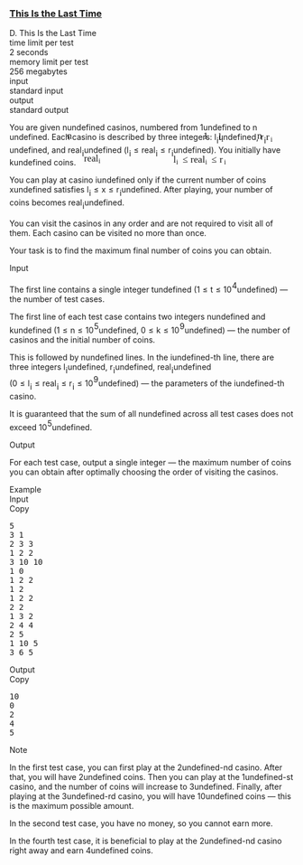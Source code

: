 <h3><a href="https://codeforces.com/contest/2126/problem/D" target="_blank" rel="noopener noreferrer">This Is the Last Time</a></h3>
<div class="header"><div class="title">D. This Is the Last Time</div><div class="time-limit"><div class="property-title">time limit per test</div>2 seconds</div><div class="memory-limit"><div class="property-title">memory limit per test</div>256 megabytes</div><div class="input-file input-standard"><div class="property-title">input</div>standard input</div><div class="output-file output-standard"><div class="property-title">output</div>standard output</div></div><div><p>You are given <span class="MathJax_Preview" style="color: inherit;"><span class="MJXp-math" id="MJXp-Span-1"><span class="MJXp-mi MJXp-italic" id="MJXp-Span-2">n</span></span></span><span class="MathJax MathJax_Processed" id="MathJax-Element-1-Frame" tabindex="0" style=""><nobr><span class="math" id="MathJax-Span-1"><span style="display: inline-block; position: relative; width: 0em; height: 0px; font-size: 122%;"><span style="position: absolute;"><span class="mrow" id="MathJax-Span-2"><span class="mi" id="MathJax-Span-3" style="font-family: MathJax_Math-italic;">n</span></span></span></span></span></nobr></span>undefined casinos, numbered from <span class="MathJax_Preview" style="color: inherit;"><span class="MJXp-math" id="MJXp-Span-3"><span class="MJXp-mn" id="MJXp-Span-4">1</span></span></span><span class="MathJax MathJax_Processed" id="MathJax-Element-2-Frame" tabindex="0" style=""><nobr><span class="math" id="MathJax-Span-4"><span style="display: inline-block; position: relative; width: 0em; height: 0px; font-size: 122%;"><span style="position: absolute;"><span class="mrow" id="MathJax-Span-5"><span class="mn" id="MathJax-Span-6" style="font-family: MathJax_Main;">1</span></span></span></span></span></nobr></span>undefined to <span class="MathJax_Preview" style="color: inherit;"><span class="MJXp-math" id="MJXp-Span-5"><span class="MJXp-mi MJXp-italic" id="MJXp-Span-6">n</span></span></span><span class="MathJax MathJax_Processed" id="MathJax-Element-3-Frame" tabindex="0" style=""><nobr><span class="math" id="MathJax-Span-7"><span style="display: inline-block; position: relative; width: 0em; height: 0px; font-size: 122%;"><span style="position: absolute;"><span class="mrow" id="MathJax-Span-8"><span class="mi" id="MathJax-Span-9" style="font-family: MathJax_Math-italic;">n</span></span></span></span></span></nobr></span>undefined. Each casino is described by three integers: <span class="MathJax_Preview" style="color: inherit;"><span class="MJXp-math" id="MJXp-Span-7"><span class="MJXp-msubsup" id="MJXp-Span-8"><span class="MJXp-mi MJXp-italic" id="MJXp-Span-9" style="margin-right: 0.05em;">l</span><span class="MJXp-mi MJXp-italic MJXp-script" id="MJXp-Span-10" style="vertical-align: -0.4em;">i</span></span></span></span><span class="MathJax MathJax_Processed" id="MathJax-Element-4-Frame" tabindex="0" style=""><nobr><span class="math" id="MathJax-Span-10"><span style="display: inline-block; position: relative; width: 0em; height: 0px; font-size: 122%;"><span style="position: absolute;"><span class="mrow" id="MathJax-Span-11"><span class="msubsup" id="MathJax-Span-12"><span style="display: inline-block; position: relative; width: 0.647em; height: 0px;"><span style="position: absolute; clip: rect(3.106em, 1000.3em, 4.16em, -999.997em); top: -3.978em; left: 0em;"><span class="mi" id="MathJax-Span-13" style="font-family: MathJax_Math-italic;">l</span><span style="display: inline-block; width: 0px; height: 3.984em;"></span></span><span style="position: absolute; top: -3.803em; left: 0.296em;"><span class="mi" id="MathJax-Span-14" style="font-size: 70.7%; font-family: MathJax_Math-italic;">i</span><span style="display: inline-block; width: 0px; height: 3.984em;"></span></span></span></span></span></span></span></span></nobr></span>undefined, <span class="MathJax_Preview" style="color: inherit;"><span class="MJXp-math" id="MJXp-Span-11"><span class="MJXp-msubsup" id="MJXp-Span-12"><span class="MJXp-mi MJXp-italic" id="MJXp-Span-13" style="margin-right: 0.05em;">r</span><span class="MJXp-mi MJXp-italic MJXp-script" id="MJXp-Span-14" style="vertical-align: -0.4em;">i</span></span></span></span><span class="MathJax MathJax_Processed" id="MathJax-Element-5-Frame" tabindex="0" style=""><nobr><span class="math" id="MathJax-Span-15"><span style="display: inline-block; position: relative; width: 0em; height: 0px; font-size: 122%;"><span style="position: absolute;"><span class="mrow" id="MathJax-Span-16"><span class="msubsup" id="MathJax-Span-17"><span style="display: inline-block; position: relative; width: 0.764em; height: 0px;"><span style="position: absolute; clip: rect(3.34em, 1000.41em, 4.16em, -999.997em); top: -3.978em; left: 0em;"><span class="mi" id="MathJax-Span-18" style="font-family: MathJax_Math-italic;">r</span><span style="display: inline-block; width: 0px; height: 3.984em;"></span></span><span style="position: absolute; top: -3.803em; left: 0.471em;"><span class="mi" id="MathJax-Span-19" style="font-size: 70.7%; font-family: MathJax_Math-italic;">i</span><span style="display: inline-block; width: 0px; height: 3.984em;"></span></span></span></span></span></span></span></span></nobr></span>undefined, and <span class="MathJax_Preview" style="color: inherit;"><span class="MJXp-math" id="MJXp-Span-15"><span class="MJXp-mi MJXp-italic" id="MJXp-Span-16">r</span><span class="MJXp-mi MJXp-italic" id="MJXp-Span-17">e</span><span class="MJXp-mi MJXp-italic" id="MJXp-Span-18">a</span><span class="MJXp-msubsup" id="MJXp-Span-19"><span class="MJXp-mi MJXp-italic" id="MJXp-Span-20" style="margin-right: 0.05em;">l</span><span class="MJXp-mi MJXp-italic MJXp-script" id="MJXp-Span-21" style="vertical-align: -0.4em;">i</span></span></span></span><span class="MathJax MathJax_Processed" id="MathJax-Element-6-Frame" tabindex="0" style=""><nobr><span class="math" id="MathJax-Span-20"><span style="display: inline-block; position: relative; width: 0em; height: 0px; font-size: 122%;"><span style="position: absolute;"><span class="mrow" id="MathJax-Span-21"><span class="mi" id="MathJax-Span-22" style="font-family: MathJax_Math-italic;">r</span><span class="mi" id="MathJax-Span-23" style="font-family: MathJax_Math-italic;">e</span><span class="mi" id="MathJax-Span-24" style="font-family: MathJax_Math-italic;">a</span><span class="msubsup" id="MathJax-Span-25"><span style="display: inline-block; position: relative; width: 0.647em; height: 0px;"><span style="position: absolute; clip: rect(3.106em, 1000.3em, 4.16em, -999.997em); top: -3.978em; left: 0em;"><span class="mi" id="MathJax-Span-26" style="font-family: MathJax_Math-italic;">l</span><span style="display: inline-block; width: 0px; height: 3.984em;"></span></span><span style="position: absolute; top: -3.803em; left: 0.296em;"><span class="mi" id="MathJax-Span-27" style="font-size: 70.7%; font-family: MathJax_Math-italic;">i</span><span style="display: inline-block; width: 0px; height: 3.984em;"></span></span></span></span></span></span></span></span></nobr></span>undefined (<span class="MathJax_Preview" style="color: inherit;"><span class="MJXp-math" id="MJXp-Span-22"><span class="MJXp-msubsup" id="MJXp-Span-23"><span class="MJXp-mi MJXp-italic" id="MJXp-Span-24" style="margin-right: 0.05em;">l</span><span class="MJXp-mi MJXp-italic MJXp-script" id="MJXp-Span-25" style="vertical-align: -0.4em;">i</span></span><span class="MJXp-mo" id="MJXp-Span-26" style="margin-left: 0.333em; margin-right: 0.333em;">≤</span><span class="MJXp-mi MJXp-italic" id="MJXp-Span-27">r</span><span class="MJXp-mi MJXp-italic" id="MJXp-Span-28">e</span><span class="MJXp-mi MJXp-italic" id="MJXp-Span-29">a</span><span class="MJXp-msubsup" id="MJXp-Span-30"><span class="MJXp-mi MJXp-italic" id="MJXp-Span-31" style="margin-right: 0.05em;">l</span><span class="MJXp-mi MJXp-italic MJXp-script" id="MJXp-Span-32" style="vertical-align: -0.4em;">i</span></span><span class="MJXp-mo" id="MJXp-Span-33" style="margin-left: 0.333em; margin-right: 0.333em;">≤</span><span class="MJXp-msubsup" id="MJXp-Span-34"><span class="MJXp-mi MJXp-italic" id="MJXp-Span-35" style="margin-right: 0.05em;">r</span><span class="MJXp-mi MJXp-italic MJXp-script" id="MJXp-Span-36" style="vertical-align: -0.4em;">i</span></span></span></span><span class="MathJax MathJax_Processed" id="MathJax-Element-7-Frame" tabindex="0" style=""><nobr><span class="math" id="MathJax-Span-28"><span style="display: inline-block; position: relative; width: 0em; height: 0px; font-size: 122%;"><span style="position: absolute;"><span class="mrow" id="MathJax-Span-29"><span class="msubsup" id="MathJax-Span-30"><span style="display: inline-block; position: relative; width: 0.647em; height: 0px;"><span style="position: absolute; clip: rect(3.106em, 1000.3em, 4.16em, -999.997em); top: -3.978em; left: 0em;"><span class="mi" id="MathJax-Span-31" style="font-family: MathJax_Math-italic;">l</span><span style="display: inline-block; width: 0px; height: 3.984em;"></span></span><span style="position: absolute; top: -3.803em; left: 0.296em;"><span class="mi" id="MathJax-Span-32" style="font-size: 70.7%; font-family: MathJax_Math-italic;">i</span><span style="display: inline-block; width: 0px; height: 3.984em;"></span></span></span></span><span class="mo" id="MathJax-Span-33" style="font-family: MathJax_Main; padding-left: 0.296em;">≤</span><span class="mi" id="MathJax-Span-34" style="font-family: MathJax_Math-italic; padding-left: 0.296em;">r</span><span class="mi" id="MathJax-Span-35" style="font-family: MathJax_Math-italic;">e</span><span class="mi" id="MathJax-Span-36" style="font-family: MathJax_Math-italic;">a</span><span class="msubsup" id="MathJax-Span-37"><span style="display: inline-block; position: relative; width: 0.647em; height: 0px;"><span style="position: absolute; clip: rect(3.106em, 1000.3em, 4.16em, -999.997em); top: -3.978em; left: 0em;"><span class="mi" id="MathJax-Span-38" style="font-family: MathJax_Math-italic;">l</span><span style="display: inline-block; width: 0px; height: 3.984em;"></span></span><span style="position: absolute; top: -3.803em; left: 0.296em;"><span class="mi" id="MathJax-Span-39" style="font-size: 70.7%; font-family: MathJax_Math-italic;">i</span><span style="display: inline-block; width: 0px; height: 3.984em;"></span></span></span></span><span class="mo" id="MathJax-Span-40" style="font-family: MathJax_Main; padding-left: 0.296em;">≤</span><span class="msubsup" id="MathJax-Span-41" style="padding-left: 0.296em;"><span style="display: inline-block; position: relative; width: 0.764em; height: 0px;"><span style="position: absolute; clip: rect(3.34em, 1000.41em, 4.16em, -999.997em); top: -3.978em; left: 0em;"><span class="mi" id="MathJax-Span-42" style="font-family: MathJax_Math-italic;">r</span><span style="display: inline-block; width: 0px; height: 3.984em;"></span></span><span style="position: absolute; top: -3.803em; left: 0.471em;"><span class="mi" id="MathJax-Span-43" style="font-size: 70.7%; font-family: MathJax_Math-italic;">i</span><span style="display: inline-block; width: 0px; height: 3.984em;"></span></span></span></span></span></span></span></span></nobr></span>undefined). You initially have <span class="MathJax_Preview" style="color: inherit;"><span class="MJXp-math" id="MJXp-Span-37"><span class="MJXp-mi MJXp-italic" id="MJXp-Span-38">k</span></span></span><span class="MathJax MathJax_Processing" id="MathJax-Element-8-Frame" tabindex="0"></span>undefined coins.</p><p>You can play at casino <span class="MathJax_Preview" style="color: inherit;"><span class="MJXp-math" id="MJXp-Span-39"><span class="MJXp-mi MJXp-italic" id="MJXp-Span-40">i</span></span></span><span class="MathJax MathJax_Processing" id="MathJax-Element-9-Frame" tabindex="0"></span>undefined only if the current number of coins <span class="MathJax_Preview" style="color: inherit;"><span class="MJXp-math" id="MJXp-Span-41"><span class="MJXp-mi MJXp-italic" id="MJXp-Span-42">x</span></span></span><span class="MathJax MathJax_Processing" id="MathJax-Element-10-Frame" tabindex="0"></span>undefined satisfies <span class="MathJax_Preview" style="color: inherit;"><span class="MJXp-math" id="MJXp-Span-43"><span class="MJXp-msubsup" id="MJXp-Span-44"><span class="MJXp-mi MJXp-italic" id="MJXp-Span-45" style="margin-right: 0.05em;">l</span><span class="MJXp-mi MJXp-italic MJXp-script" id="MJXp-Span-46" style="vertical-align: -0.4em;">i</span></span><span class="MJXp-mo" id="MJXp-Span-47" style="margin-left: 0.333em; margin-right: 0.333em;">≤</span><span class="MJXp-mi MJXp-italic" id="MJXp-Span-48">x</span><span class="MJXp-mo" id="MJXp-Span-49" style="margin-left: 0.333em; margin-right: 0.333em;">≤</span><span class="MJXp-msubsup" id="MJXp-Span-50"><span class="MJXp-mi MJXp-italic" id="MJXp-Span-51" style="margin-right: 0.05em;">r</span><span class="MJXp-mi MJXp-italic MJXp-script" id="MJXp-Span-52" style="vertical-align: -0.4em;">i</span></span></span></span><span class="MathJax MathJax_Processing" id="MathJax-Element-11-Frame" tabindex="0"></span>undefined. After playing, your number of coins becomes <span class="MathJax_Preview" style="color: inherit;"><span class="MJXp-math" id="MJXp-Span-53"><span class="MJXp-mi MJXp-italic" id="MJXp-Span-54">r</span><span class="MJXp-mi MJXp-italic" id="MJXp-Span-55">e</span><span class="MJXp-mi MJXp-italic" id="MJXp-Span-56">a</span><span class="MJXp-msubsup" id="MJXp-Span-57"><span class="MJXp-mi MJXp-italic" id="MJXp-Span-58" style="margin-right: 0.05em;">l</span><span class="MJXp-mi MJXp-italic MJXp-script" id="MJXp-Span-59" style="vertical-align: -0.4em;">i</span></span></span></span><span class="MathJax MathJax_Processing" id="MathJax-Element-12-Frame" tabindex="0"></span>undefined.</p><p>You can visit the casinos in any order and are not required to visit all of them. Each casino can be visited no more than once.</p><p>Your task is to find the maximum final number of coins you can obtain.</p></div><div class="input-specification"><div class="section-title">Input</div><p>The first line contains a single integer <span class="MathJax_Preview" style="color: inherit;"><span class="MJXp-math" id="MJXp-Span-60"><span class="MJXp-mi MJXp-italic" id="MJXp-Span-61">t</span></span></span><span class="MathJax MathJax_Processing" id="MathJax-Element-13-Frame" tabindex="0"></span>undefined (<span class="MathJax_Preview" style="color: inherit;"><span class="MJXp-math" id="MJXp-Span-62"><span class="MJXp-mn" id="MJXp-Span-63">1</span><span class="MJXp-mo" id="MJXp-Span-64" style="margin-left: 0.333em; margin-right: 0.333em;">≤</span><span class="MJXp-mi MJXp-italic" id="MJXp-Span-65">t</span><span class="MJXp-mo" id="MJXp-Span-66" style="margin-left: 0.333em; margin-right: 0.333em;">≤</span><span class="MJXp-msubsup" id="MJXp-Span-67"><span class="MJXp-mn" id="MJXp-Span-68" style="margin-right: 0.05em;">10</span><span class="MJXp-mn MJXp-script" id="MJXp-Span-69" style="vertical-align: 0.5em;">4</span></span></span></span><span class="MathJax MathJax_Processing" id="MathJax-Element-14-Frame" tabindex="0"></span>undefined) — the number of test cases.</p><p>The first line of each test case contains two integers <span class="MathJax_Preview" style="color: inherit;"><span class="MJXp-math" id="MJXp-Span-70"><span class="MJXp-mi MJXp-italic" id="MJXp-Span-71">n</span></span></span><span class="MathJax MathJax_Processing" id="MathJax-Element-15-Frame" tabindex="0"></span>undefined and <span class="MathJax_Preview" style="color: inherit;"><span class="MJXp-math" id="MJXp-Span-72"><span class="MJXp-mi MJXp-italic" id="MJXp-Span-73">k</span></span></span><span class="MathJax MathJax_Processing" id="MathJax-Element-16-Frame" tabindex="0"></span>undefined (<span class="MathJax_Preview" style="color: inherit;"><span class="MJXp-math" id="MJXp-Span-74"><span class="MJXp-mn" id="MJXp-Span-75">1</span><span class="MJXp-mo" id="MJXp-Span-76" style="margin-left: 0.333em; margin-right: 0.333em;">≤</span><span class="MJXp-mi MJXp-italic" id="MJXp-Span-77">n</span><span class="MJXp-mo" id="MJXp-Span-78" style="margin-left: 0.333em; margin-right: 0.333em;">≤</span><span class="MJXp-msubsup" id="MJXp-Span-79"><span class="MJXp-mn" id="MJXp-Span-80" style="margin-right: 0.05em;">10</span><span class="MJXp-mn MJXp-script" id="MJXp-Span-81" style="vertical-align: 0.5em;">5</span></span></span></span><span class="MathJax MathJax_Processing" id="MathJax-Element-17-Frame" tabindex="0"></span>undefined, <span class="MathJax_Preview" style="color: inherit;"><span class="MJXp-math" id="MJXp-Span-82"><span class="MJXp-mn" id="MJXp-Span-83">0</span><span class="MJXp-mo" id="MJXp-Span-84" style="margin-left: 0.333em; margin-right: 0.333em;">≤</span><span class="MJXp-mi MJXp-italic" id="MJXp-Span-85">k</span><span class="MJXp-mo" id="MJXp-Span-86" style="margin-left: 0.333em; margin-right: 0.333em;">≤</span><span class="MJXp-msubsup" id="MJXp-Span-87"><span class="MJXp-mn" id="MJXp-Span-88" style="margin-right: 0.05em;">10</span><span class="MJXp-mn MJXp-script" id="MJXp-Span-89" style="vertical-align: 0.5em;">9</span></span></span></span><span class="MathJax MathJax_Processing" id="MathJax-Element-18-Frame" tabindex="0"></span>undefined) — the number of casinos and the initial number of coins.</p><p>This is followed by <span class="MathJax_Preview" style="color: inherit;"><span class="MJXp-math" id="MJXp-Span-90"><span class="MJXp-mi MJXp-italic" id="MJXp-Span-91">n</span></span></span><span class="MathJax MathJax_Processing" id="MathJax-Element-19-Frame" tabindex="0"></span>undefined lines. In the <span class="MathJax_Preview" style="color: inherit;"><span class="MJXp-math" id="MJXp-Span-92"><span class="MJXp-mi MJXp-italic" id="MJXp-Span-93">i</span></span></span><span class="MathJax MathJax_Processing" id="MathJax-Element-20-Frame" tabindex="0"></span>undefined-th line, there are three integers <span class="MathJax_Preview" style="color: inherit;"><span class="MJXp-math" id="MJXp-Span-94"><span class="MJXp-msubsup" id="MJXp-Span-95"><span class="MJXp-mi MJXp-italic" id="MJXp-Span-96" style="margin-right: 0.05em;">l</span><span class="MJXp-mi MJXp-italic MJXp-script" id="MJXp-Span-97" style="vertical-align: -0.4em;">i</span></span></span></span><span class="MathJax MathJax_Processing" id="MathJax-Element-21-Frame" tabindex="0"></span>undefined, <span class="MathJax_Preview" style="color: inherit;"><span class="MJXp-math" id="MJXp-Span-98"><span class="MJXp-msubsup" id="MJXp-Span-99"><span class="MJXp-mi MJXp-italic" id="MJXp-Span-100" style="margin-right: 0.05em;">r</span><span class="MJXp-mi MJXp-italic MJXp-script" id="MJXp-Span-101" style="vertical-align: -0.4em;">i</span></span></span></span><span class="MathJax MathJax_Processing" id="MathJax-Element-22-Frame" tabindex="0"></span>undefined, <span class="MathJax_Preview" style="color: inherit;"><span class="MJXp-math" id="MJXp-Span-102"><span class="MJXp-mi MJXp-italic" id="MJXp-Span-103">r</span><span class="MJXp-mi MJXp-italic" id="MJXp-Span-104">e</span><span class="MJXp-mi MJXp-italic" id="MJXp-Span-105">a</span><span class="MJXp-msubsup" id="MJXp-Span-106"><span class="MJXp-mi MJXp-italic" id="MJXp-Span-107" style="margin-right: 0.05em;">l</span><span class="MJXp-mi MJXp-italic MJXp-script" id="MJXp-Span-108" style="vertical-align: -0.4em;">i</span></span></span></span><span class="MathJax MathJax_Processing" id="MathJax-Element-23-Frame" tabindex="0"></span>undefined (<span class="MathJax_Preview" style="color: inherit;"><span class="MJXp-math" id="MJXp-Span-109"><span class="MJXp-mn" id="MJXp-Span-110">0</span><span class="MJXp-mo" id="MJXp-Span-111" style="margin-left: 0.333em; margin-right: 0.333em;">≤</span><span class="MJXp-msubsup" id="MJXp-Span-112"><span class="MJXp-mi MJXp-italic" id="MJXp-Span-113" style="margin-right: 0.05em;">l</span><span class="MJXp-mi MJXp-italic MJXp-script" id="MJXp-Span-114" style="vertical-align: -0.4em;">i</span></span><span class="MJXp-mo" id="MJXp-Span-115" style="margin-left: 0.333em; margin-right: 0.333em;">≤</span><span class="MJXp-mi MJXp-italic" id="MJXp-Span-116">r</span><span class="MJXp-mi MJXp-italic" id="MJXp-Span-117">e</span><span class="MJXp-mi MJXp-italic" id="MJXp-Span-118">a</span><span class="MJXp-msubsup" id="MJXp-Span-119"><span class="MJXp-mi MJXp-italic" id="MJXp-Span-120" style="margin-right: 0.05em;">l</span><span class="MJXp-mi MJXp-italic MJXp-script" id="MJXp-Span-121" style="vertical-align: -0.4em;">i</span></span><span class="MJXp-mo" id="MJXp-Span-122" style="margin-left: 0.333em; margin-right: 0.333em;">≤</span><span class="MJXp-msubsup" id="MJXp-Span-123"><span class="MJXp-mi MJXp-italic" id="MJXp-Span-124" style="margin-right: 0.05em;">r</span><span class="MJXp-mi MJXp-italic MJXp-script" id="MJXp-Span-125" style="vertical-align: -0.4em;">i</span></span><span class="MJXp-mo" id="MJXp-Span-126" style="margin-left: 0.333em; margin-right: 0.333em;">≤</span><span class="MJXp-msubsup" id="MJXp-Span-127"><span class="MJXp-mn" id="MJXp-Span-128" style="margin-right: 0.05em;">10</span><span class="MJXp-mn MJXp-script" id="MJXp-Span-129" style="vertical-align: 0.5em;">9</span></span></span></span><span class="MathJax MathJax_Processing" id="MathJax-Element-24-Frame" tabindex="0"></span>undefined) — the parameters of the <span class="MathJax_Preview" style="color: inherit;"><span class="MJXp-math" id="MJXp-Span-130"><span class="MJXp-mi MJXp-italic" id="MJXp-Span-131">i</span></span></span><span class="MathJax MathJax_Processing" id="MathJax-Element-25-Frame" tabindex="0"></span>undefined-th casino.</p><p>It is guaranteed that the sum of all <span class="MathJax_Preview" style="color: inherit;"><span class="MJXp-math" id="MJXp-Span-132"><span class="MJXp-mi MJXp-italic" id="MJXp-Span-133">n</span></span></span><span class="MathJax MathJax_Processing" id="MathJax-Element-26-Frame" tabindex="0"></span>undefined across all test cases does not exceed <span class="MathJax_Preview" style="color: inherit;"><span class="MJXp-math" id="MJXp-Span-134"><span class="MJXp-msubsup" id="MJXp-Span-135"><span class="MJXp-mn" id="MJXp-Span-136" style="margin-right: 0.05em;">10</span><span class="MJXp-mn MJXp-script" id="MJXp-Span-137" style="vertical-align: 0.5em;">5</span></span></span></span><span class="MathJax MathJax_Processing" id="MathJax-Element-27-Frame" tabindex="0"></span>undefined.</p></div><div class="output-specification"><div class="section-title">Output</div><p>For each test case, output a single integer — the maximum number of coins you can obtain after optimally choosing the order of visiting the casinos.</p></div><div class="sample-tests"><div class="section-title">Example</div><div class="sample-test"><div class="input"><div class="title">Input<div title="Copy" data-clipboard-target="#id009178607004154749" id="id006740093419410484" class="input-output-copier">Copy</div></div><pre id="id009178607004154749"><div class="test-example-line test-example-line-even test-example-line-0">5</div><div class="test-example-line test-example-line-odd test-example-line-1">3 1</div><div class="test-example-line test-example-line-odd test-example-line-1">2 3 3</div><div class="test-example-line test-example-line-odd test-example-line-1">1 2 2</div><div class="test-example-line test-example-line-odd test-example-line-1">3 10 10</div><div class="test-example-line test-example-line-even test-example-line-2">1 0</div><div class="test-example-line test-example-line-even test-example-line-2">1 2 2</div><div class="test-example-line test-example-line-odd test-example-line-3">1 2</div><div class="test-example-line test-example-line-odd test-example-line-3">1 2 2</div><div class="test-example-line test-example-line-even test-example-line-4">2 2</div><div class="test-example-line test-example-line-even test-example-line-4">1 3 2</div><div class="test-example-line test-example-line-even test-example-line-4">2 4 4</div><div class="test-example-line test-example-line-odd test-example-line-5">2 5</div><div class="test-example-line test-example-line-odd test-example-line-5">1 10 5</div><div class="test-example-line test-example-line-odd test-example-line-5">3 6 5</div></pre></div><div class="output"><div class="title">Output<div title="Copy" data-clipboard-target="#id0012690882666755032" id="id005637128486883031" class="input-output-copier">Copy</div></div><pre id="id0012690882666755032">10
0
2
4
5
</pre></div></div></div><div class="note"><div class="section-title">Note</div><p>In the first test case, you can first play at the <span class="MathJax_Preview" style="color: inherit;"><span class="MJXp-math" id="MJXp-Span-138"><span class="MJXp-mn" id="MJXp-Span-139">2</span></span></span><span class="MathJax MathJax_Processing" id="MathJax-Element-28-Frame" tabindex="0"></span>undefined-nd casino. After that, you will have <span class="MathJax_Preview" style="color: inherit;"><span class="MJXp-math" id="MJXp-Span-140"><span class="MJXp-mn" id="MJXp-Span-141">2</span></span></span><span class="MathJax MathJax_Processing" id="MathJax-Element-29-Frame" tabindex="0"></span>undefined coins. Then you can play at the <span class="MathJax_Preview" style="color: inherit;"><span class="MJXp-math" id="MJXp-Span-142"><span class="MJXp-mn" id="MJXp-Span-143">1</span></span></span><span class="MathJax MathJax_Processing" id="MathJax-Element-30-Frame" tabindex="0"></span>undefined-st casino, and the number of coins will increase to <span class="MathJax_Preview" style="color: inherit;"><span class="MJXp-math" id="MJXp-Span-144"><span class="MJXp-mn" id="MJXp-Span-145">3</span></span></span><span class="MathJax MathJax_Processing" id="MathJax-Element-31-Frame" tabindex="0"></span>undefined. Finally, after playing at the <span class="MathJax_Preview" style="color: inherit;"><span class="MJXp-math" id="MJXp-Span-146"><span class="MJXp-mn" id="MJXp-Span-147">3</span></span></span><span class="MathJax MathJax_Processing" id="MathJax-Element-32-Frame" tabindex="0"></span>undefined-rd casino, you will have <span class="MathJax_Preview" style="color: inherit;"><span class="MJXp-math" id="MJXp-Span-148"><span class="MJXp-mn" id="MJXp-Span-149">10</span></span></span><span class="MathJax MathJax_Processing" id="MathJax-Element-33-Frame" tabindex="0"></span>undefined coins — this is the maximum possible amount.</p><p>In the second test case, you have no money, so you cannot earn more.</p><p>In the fourth test case, it is beneficial to play at the <span class="MathJax_Preview" style="color: inherit;"><span class="MJXp-math" id="MJXp-Span-150"><span class="MJXp-mn" id="MJXp-Span-151">2</span></span></span><span class="MathJax MathJax_Processing" id="MathJax-Element-34-Frame" tabindex="0"></span>undefined-nd casino right away and earn <span class="MathJax_Preview" style="color: inherit;"><span class="MJXp-math" id="MJXp-Span-152"><span class="MJXp-mn" id="MJXp-Span-153">4</span></span></span><span class="MathJax MathJax_Processing" id="MathJax-Element-35-Frame" tabindex="0"></span>undefined coins.</p></div>